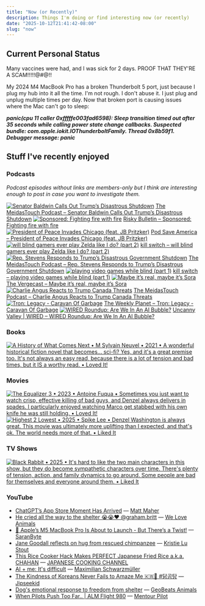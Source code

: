 ```yaml
---
title: "Now (or Recently)"
description: Things I'm doing or find interesting now (or recently)
date: "2025-10-12T21:41:42-08:00"
slug: "now"
---
```


## Current Personal Status

Many vaccines were had, and I was sick for 2 days. PROOF THAT THEY'RE A SCAM!!!!!@#@!!

My 2024 M4 MacBook Pro has a broken Thunderbolt 5 port, just because I plug my hub into it all the time. I'm not rough. I don't abuse it. I just plug and unplug multiple times per day. Now that broken port is causing issues where the Mac can't go to sleep:

***panic(cpu 11 caller 0xfffffe003fad6598): Sleep transition timed out after 35 seconds while calling power state change callbacks. Suspected bundle: com.apple.iokit.IOThunderboltFamily. Thread 0x8b59f1.
Debugger message: panic***

## Stuff I've recently enjoyed

### Podcasts

*Podcast episodes without links are members-only but I think are interesting enough to post in case you want to investigate them.*
<div class="podcast-episodes">

[![Senator Baldwin Calls Out Trump’s Disastrous Shutdown](../../assets/images/oc_artwork/1872554240099089-a55cc519-d3e7-4fd6-9cf8-5337b015d1fb.png)](https://overcast.fm/+anFAJNwxE) [The MeidasTouch Podcast – Senator Baldwin Calls Out Trump’s Disastrous Shutdown](https://overcast.fm/+anFAJNwxE)
[![Sponsored: Fighting fire with fire](../../assets/images/oc_artwork/4031461741146750-276fbf8f-72c4-4275-b88f-92cc4998e1f3.png)](https://overcast.fm/+5Sl9UBsn4) [Risky Bulletin – Sponsored: Fighting fire with fire](https://overcast.fm/+5Sl9UBsn4)
[![President of Peace Invades Chicago (feat. JB Pritzker)](../../assets/images/oc_artwork/4043671296202492-800824d8-23d4-45c0-9d62-c19b16adfb7a.png)](https://overcast.fm/+5dspcy1vw) [Pod Save America – President of Peace Invades Chicago (feat. JB Pritzker)](https://overcast.fm/+5dspcy1vw)
[![will blind gamers ever play Zelda like I do? (part 2)](../../assets/images/oc_artwork/3986960945131737-9e6290c2-7c92-41d0-84c9-6aeda8d67fe8.png)](https://overcast.fm/+4qHq7eMNk) [kill switch – will blind gamers ever play Zelda like I do? (part 2)](https://overcast.fm/+4qHq7eMNk)
[![Rep. Stevens Responds to Trump’s Disastrous Government Shutdown](../../assets/images/oc_artwork/1872554232750645-7cca210d-4faf-4a20-963d-14c1d713471c.png)](https://overcast.fm/+anFAHdojU) [The MeidasTouch Podcast – Rep. Stevens Responds to Trump’s Disastrous Government Shutdown](https://overcast.fm/+anFAHdojU)
[![playing video games while blind (part 1)](../../assets/images/oc_artwork/3986960494649676-92cf5449-952a-4540-bd73-1ee892a2ed35.png)](https://overcast.fm/+4qHpQEYUw) [kill switch – playing video games while blind (part 1)](https://overcast.fm/+4qHpQEYUw)
[![Maybe it’s real, maybe it’s Sora](../../assets/images/oc_artwork/1141115142474675-3baae0d7-79b6-4e68-8bbb-62c25b2123ee.png)](https://overcast.fm/+QN1pK3C7M) [The Vergecast – Maybe it’s real, maybe it’s Sora](https://overcast.fm/+QN1pK3C7M)
[![Charlie Angus Reacts to Trump Canada Threats](../../assets/images/oc_artwork/1872554244268451-96d437e5-5e7e-4a5c-9d71-9cd6f4803da1.png)](https://overcast.fm/+anFAKNYaM) [The MeidasTouch Podcast – Charlie Angus Reacts to Trump Canada Threats](https://overcast.fm/+anFAKNYaM)
[![Tron: Legacy - Caravan Of Garbage](../../assets/images/oc_artwork/3737328696284277-3444bc24-570e-47a7-9e81-44f5cd919de8.png)](https://overcast.fm/+1HFKVZ1HU) [The Weekly Planet – Tron: Legacy - Caravan Of Garbage](https://overcast.fm/+1HFKVZ1HU)
[![WIRED Roundup: Are We In An AI Bubble?](../../assets/images/oc_artwork/4904748312298331-f08bd14a-7251-4fb4-a0a1-e4731b91c2d9.png)](https://overcast.fm/+BFs17TeA1s) [Uncanny Valley | WIRED – WIRED Roundup: Are We In An AI Bubble?](https://overcast.fm/+BFs17TeA1s)

</div>

### Books

[<span hidden>A History of What Comes Next • M Sylvain Neuvel • 2021 • A wonderful historical fiction novel that becomes... sci-fi? Yes, and it's a great premise too. It's not always an easy read, because there is a lot of tension and bad times, but it IS a worthy read. • Loved It!</span>
![A History of What Comes Next • M Sylvain Neuvel • 2021 • A wonderful historical fiction novel that becomes... sci-fi? Yes, and it's a great premise too. It's not always an easy read, because there is a lot of tension and bad times, but it IS a worthy read. • Loved It!](../../assets/images/posts/png-image492cb8af700-review-a142100d-fff7-45c3-9a2c-cbf1609682df.png)](/images/posts/png-image492cb8af700-review-a142100d-fff7-45c3-9a2c-cbf1609682df.jpg)

### Movies

[<span hidden>The Equalizer 3 • 2023 • Antoine Fuqua • Sometimes you just want to watch crisp, effective killing of bad guys, and Denzel always delivers in spades. I particularly enjoyed watching Marco get stabbed with his own knife he was still holding. • Loved It!</span>
![The Equalizer 3 • 2023 • Antoine Fuqua • Sometimes you just want to watch crisp, effective killing of bad guys, and Denzel always delivers in spades. I particularly enjoyed watching Marco get stabbed with his own knife he was still holding. • Loved It!](../../assets/images/posts/png-image4dfa8c43f10-review-d2bf8b83-4aab-4a2f-82a2-6010349e6a3d.png)](/images/posts/png-image4dfa8c43f10-review-d2bf8b83-4aab-4a2f-82a2-6010349e6a3d.jpg)
[<span hidden>Highest 2 Lowest • 2025 • Spike Lee • Denzel Washington is always great. This movie was ultimately more uplifting than I expected, and that's ok. The world needs more of that. • Liked It</span>
![Highest 2 Lowest • 2025 • Spike Lee • Denzel Washington is always great. This movie was ultimately more uplifting than I expected, and that's ok. The world needs more of that. • Liked It](../../assets/images/posts/png-image41bf880d270-review-15992669-eb47-4747-b1eb-5684492ff8cd.png)](/images/posts/png-image41bf880d270-review-15992669-eb47-4747-b1eb-5684492ff8cd.jpg)

### TV Shows

[<span hidden>Black Rabbit • 2025 • It's hard to like the two main characters in this show, but they do become sympathetic characters over time. There's plenty of tension, action, and family dynamics to go around. Some people are bad for themselves and everyone around them. • Liked It</span>
![Black Rabbit • 2025 • It's hard to like the two main characters in this show, but they do become sympathetic characters over time. There's plenty of tension, action, and family dynamics to go around. Some people are bad for themselves and everyone around them. • Liked It](../../assets/images/posts/png-image4871b18c150-review-6fbb83bc-9e41-4708-978d-2389029b8df7.png)](/images/posts/png-image4871b18c150-review-6fbb83bc-9e41-4708-978d-2389029b8df7.jpg)

### YouTube

- [ChatGPT’s App Store Moment Has Arrived](https://www.youtube.com/watch?v=HgXdOeSfsfk&pp=0gcJCfwJAYcqIYzv) — [Matt Maher](https://www.youtube.com/@MetalSole)
- [He cried all the way to the shelter 😭😭❤️ @graham.britt](https://www.youtube.com/watch?v=SLgWWgRWDQ0&pp=0gcJCfwJAYcqIYzv) — [We Love Animals](https://www.youtube.com/@We_Love_Animals)
- [🚨 Apple’s M5 MacBook Pro Is About to Launch - But There’s a Twist!](https://www.youtube.com/watch?v=0npDqRAfbGY) — [SaranByte](https://www.youtube.com/@SaranByte)
- [Jane Goodall reflects on hug from rescued chimpanzee](https://www.youtube.com/watch?v=YXKzGzSdMY8) — [Kristie Lu Stout](https://www.youtube.com/@klustout)
- [This Rice Cooker Hack Makes PERFECT Japanese Fried Rice a.k.a. CHAHAN](https://www.youtube.com/watch?v=3ZIJUVhtmBo&t=14s) — [JAPANESE COOKING CHANNEL](https://www.youtube.com/@JapaneseCookingChannel)
- [AI + me: It's difficult](https://www.youtube.com/watch?v=CctJNYYCPo0&t=38s) — [Maximilian Schwarzmüller](https://www.youtube.com/@maximilian-schwarzmueller)
- [The Kindness of Koreans Never Fails to Amaze Me 🇰🇷🥹 #닭곰탕](https://www.youtube.com/watch?v=xHGez1zIcNo&t=22s) — [Jipseekid](https://www.youtube.com/@Jipseekid)
- [Dog's emotional response to freedom from shelter](https://www.youtube.com/watch?v=XDjFlopnv2w) — [GeoBeats Animals](https://www.youtube.com/@GeoBeatsAnimals)
- [When Pilots Push Too Far.. | ALM Flight 980](https://www.youtube.com/watch?v=vK_7q9tixX4&t=11s) — [Mentour Pilot](https://www.youtube.com/@MentourPilot)
